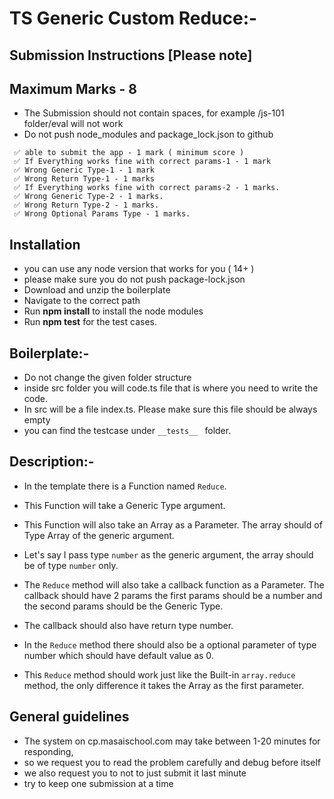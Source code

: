 # TS Generic Custom Reduce:-

## Submission Instructions [Please note]

## Maximum Marks - 8

- The Submission should not contain spaces, for example /js-101 folder/eval will not work
- Do not push node_modules and package_lock.json to github

```
 ✅ able to submit the app - 1 mark ( minimum score )
 ✅ If Everything works fine with correct params-1 - 1 mark
 ✅ Wrong Generic Type-1 - 1 mark
 ✅ Wrong Return Type-1 - 1 marks
 ✅ If Everything works fine with correct params-2 - 1 marks.
 ✅ Wrong Generic Type-2 - 1 marks.
 ✅ Wrong Return Type-2 - 1 marks.
 ✅ Wrong Optional Params Type - 1 marks.
```

## Installation

- you can use any node version that works for you ( 14+ )
- please make sure you do not push package-lock.json
- Download and unzip the boilerplate
- Navigate to the correct path
- Run **npm install** to install the node modules
- Run **npm test** for the test cases.

## Boilerplate:-

- Do not change the given folder structure
- inside src folder you will code.ts file that is where you need to write the code.
- In src will be a file index.ts. Please make sure this file should be always empty
- you can find the testcase under `__tests__ ` folder.

## Description:-

- In the template there is a Function named `Reduce`.

- This Function will take a Generic Type argument.

- This Function will also take an Array as a Parameter. The array should of Type Array of the generic argument.

- Let's say I pass type `number` as the generic argument, the array should be of type `number` only.

- The `Reduce` method will also take a callback function as a Parameter. The callback should have 2 params the first params should be a number and the second params should be the Generic Type.

- The callback should also have return type number.

- In the `Reduce` method there should also be a optional parameter of type number which should have default value as 0.

- This `Reduce` method should work just like the Built-in `array.reduce` method, the only difference it takes the Array as the first parameter.

## General guidelines

- The system on cp.masaischool.com may take between 1-20 minutes for responding,
- so we request you to read the problem carefully and debug before itself
- we also request you to not to just submit it last minute
- try to keep one submission at a time
